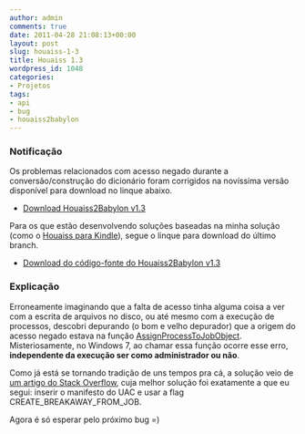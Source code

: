 ```yaml
---
author: admin
comments: true
date: 2011-04-28 21:08:13+00:00
layout: post
slug: houaiss-1-3
title: Houaiss 1.3
wordpress_id: 1048
categories:
- Projetos
tags:
- api
- bug
- houaiss2babylon
---
```


### Notificação


Os problemas relacionados com acesso negado durante a conversão/construção do dicionário foram corrigidos na novíssima versão disponível para download no linque abaixo.



	
  * [Download Houaiss2Babylon v1.3](../public/uploads/houaissparababylon1.31.zip)


Para os que estão desenvolvendo soluções baseadas na minha solução (como o [Houaiss para Kindle](http://www.caloni.com.br/blog/houaiss-no-kindle)), segue o linque para download do último branch.



	
  * [Download do código-fonte do Houaiss2Babylon v1.3](../public/uploads/houaissparababylon-src1.zip)




### Explicação


Erroneamente imaginando que a falta de acesso tinha alguma coisa a ver com a escrita de arquivos no disco, ou até mesmo com a execução de processos, descobri depurando (o bom e velho depurador) que a origem do acesso negado estava na função [AssignProcessToJobObject](http://msdn.microsoft.com/en-us/library/ms681949(v=vs.85).aspx). Misteriosamente, no Windows 7, ao chamar essa função ocorre esse erro, **independente da execução ser como administrador ou não**.

Como já está se tornando tradição de uns tempos pra cá, a solução veio de [um artigo do Stack Overflow](http://stackoverflow.com/questions/89588/assignprocesstojobobject-fails-with-access-denied-error-when-running-under-the), cuja melhor solução foi exatamente a que eu segui: inserir o manifesto do UAC e usar a flag CREATE_BREAKAWAY_FROM_JOB.

Agora é só esperar pelo próximo bug =)
